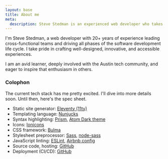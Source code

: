 ```yaml
---
layout: base
title: About me
meta:
  description: Steve Stedman is an experienced web developer who takes pride in leading innovative teams and inspiring passion for the craft.
---
```


I'm Steve Stedman, a web developer with 20+ years of experience leading cross-functional teams and driving all phases of the software development life cycle. I take pride in crafting well-designed, innovative, and accessible experiences.

I am an avid learner, deeply involved with the Austin tech community, and eager to inspire that enthusiasm in others.

### Colophon

The current tech stack has me pretty excited. I'll dive into more details soon. Until then, here's the spec sheet.

* Static site generator: [Eleventy (11ty)](https://11ty.dev/)
* Templating language: [Nunjucks](https://mozilla.github.io/nunjucks/)
* Syntax highlighting: [Prism](https://prismjs.com), [Atom Dark theme](https://github.com/PrismJS/prism-themes/blob/master/themes/prism-atom-dark.css)
* Icons: [Ionicons](https://ionicons.com/)
* CSS framework: [Bulma](https://bulma.io/)
* Stylesheet preprocessor: [Sass](https://sass-lang.com/), [node-sass](https://github.com/sass/node-sass)
* JavaScript linting: [ESLint](https://eslint.org), [Airbnb config](https://www.npmjs.com/package/eslint-config-airbnb-base)
* Source code, hosting: [GitHub](https://github.com/stedman/stedman.dev/)
* Deployment (CI/CD): [GitHub](https://github.com/stedman/stedman.dev/actions)
